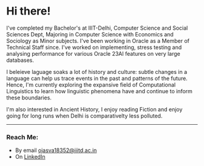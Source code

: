 # Hi there!

I've completed my Bachelor's at IIIT-Delhi, Computer Science and Social Sciences Dept, Majoring in Computer Science with Economics and Sociology as Minor subjects. I've been working in Oracle as a Member of Technical Staff since. I've worked on implementing, stress testing and analysing performance for various Oracle 23AI features on very large databases.


I beleieve laguage soaks a lot of history and culture: subtle changes in a language can help us trace events in the past and patterns of the future. Hence, I'm currently exploring the expansive field of Computational Linguistics to learn how linguistic phenomena have and continue to inform these boundaries.

I'm also interested in Ancient History, I enjoy reading Fiction and enjoy going for long runs when Delhi is comparativelty less polluted.

---
### Reach Me:

- By email [ojasva18352@iiitd,ac.in](mailto:ojasva18352@iiitd.ac.in)
- On [LinkedIn](https://www.linkedin.com/in/ojasva-saxena-118473188/)
